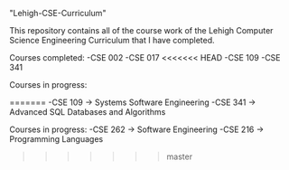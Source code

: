 "Lehigh-CSE-Curriculum" 

This repository contains all of the course work of the Lehigh Computer Science Engineering Curriculum that I have completed.

Courses completed:
-CSE 002
-CSE 017
<<<<<<< HEAD
-CSE 109
-CSE 341

Courses in progress:

=======
-CSE 109 -> Systems Software Engineering
-CSE 341 -> Advanced SQL Databases and Algorithms

Courses in progress:
-CSE 262 -> Software Engineering
-CSE 216 -> Programming Languages
>>>>>>> master
